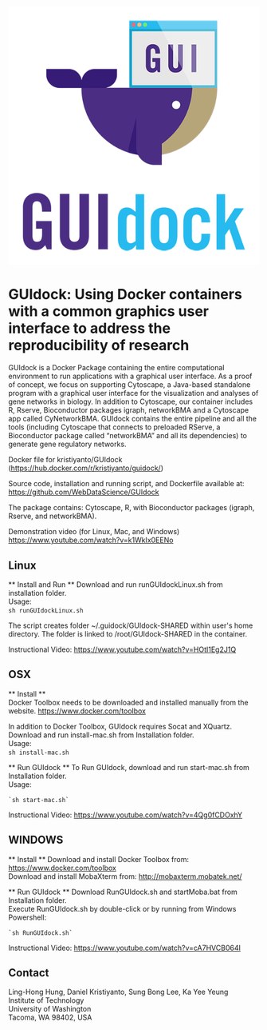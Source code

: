 ![alt GUIdock Logo](logo.png)

GUIdock: Using Docker containers with a common graphics user interface to address the reproducibility of research
=======

GUIdock is a Docker Package containing the entire computational environment to run applications with a graphical user interface.  As a proof of concept, we focus on supporting Cytoscape, a Java-based standalone program with a graphical user interface for the visualization and analyses of gene networks in biology.  In addition to Cytoscape, our container includes R, Rserve, Bioconductor packages igraph, networkBMA and a Cytoscape app called CyNetworkBMA.  GUIdock contains the entire pipeline and all the tools (including Cytoscape that connects to preloaded RServe, a Bioconductor package called “networkBMA” and all its dependencies) to generate gene regulatory networks.

Docker file for kristiyanto/GUIdock (https://hub.docker.com/r/kristiyanto/guidock/)

Source code, installation and running script, and Dockerfile available at:  
https://github.com/WebDataScience/GUIdock

The package contains: Cytoscape, R, with Bioconductor packages (igraph, Rserve, and networkBMA). 

Demonstration video (for Linux, Mac, and Windows)   
https://www.youtube.com/watch?v=k1WkIx0EENo


Linux
-----
** Install and Run **
Download and run runGUIdockLinux.sh from installation folder.  
Usage:   
	`sh runGUIdockLinux.sh`

The script creates folder ~/.guidock/GUIdock-SHARED within user's home directory. The folder is linked to /root/GUIdock-SHARED in the container.   

Instructional Video: https://www.youtube.com/watch?v=HOtI1Eg2J1Q


OSX 
---
** Install **  
Docker Toolbox needs to be downloaded and installed manually from the website.
https://www.docker.com/toolbox

In addition to Docker Toolbox, GUIdock requires Socat and XQuartz.
Download and run install-mac.sh from Installation folder.  
Usage:  
	`sh install-mac.sh`

** Run GUIdock **
To Run GUIdock, download and run start-mac.sh from Installation folder.  
Usage:   
	
	`sh start-mac.sh`

Instructional Video: https://www.youtube.com/watch?v=4Qg0fCDOxhY


WINDOWS
-------
** Install **
Download and install Docker Toolbox from: https://www.docker.com/toolbox  
Download and install MobaXterm from: http://mobaxterm.mobatek.net/

** Run GUIdock **
Download RunGUIdock.sh and startMoba.bat from Installation folder.  
Execute RunGUIdock.sh by double-click or by running from Windows Powershell:  
	
	`sh RunGUIdock.sh`

Instructional Video: https://www.youtube.com/watch?v=cA7HVCB064I


Contact
-------
Ling-Hong Hung, Daniel Kristiyanto, Sung Bong Lee, Ka Yee Yeung  
Institute of Technology  
University of Washington  
Tacoma, WA 98402, USA  



